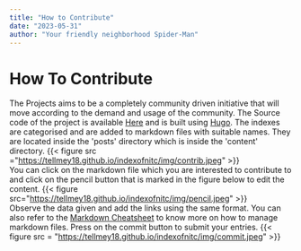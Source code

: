 ```yaml
---
title: "How to Contribute"
date: "2023-05-31"
author: "Your friendly neighborhood Spider-Man"
---
```


# How To Contribute
The Projects aims to be a completely community driven initiative that will move according to the demand and usage of the community. The Source code of the project is available [Here](https://github.com/tellmeY18/indexofnitc) and is built using [Hugo](https://gohugo.io/). The indexes are categorised and are added to markdown files with suitable names. They are located inside the 'posts' directory which is inside the 'content' directory. {{< figure src ="https://tellmey18.github.io/indexofnitc/img/contrib.jpeg"  >}} \
You can click on the markdown file which you are interested to contribute to and click on the pencil button that is marked in the figure below to edit the content. {{< figure src="https://tellmey18.github.io/indexofnitc/img/pencil.jpeg" >}} \
Observe the data given and add the links using the same format. You can also refer to the [Markdown Cheatsheet](https://www.markdownguide.org/cheat-sheet/) to know more on how to manage markdown files. Press on the commit button to submit your entries.
{{< figure src = "https://tellmey18.github.io/indexofnitc/img/commit.jpeg"  >}} 
